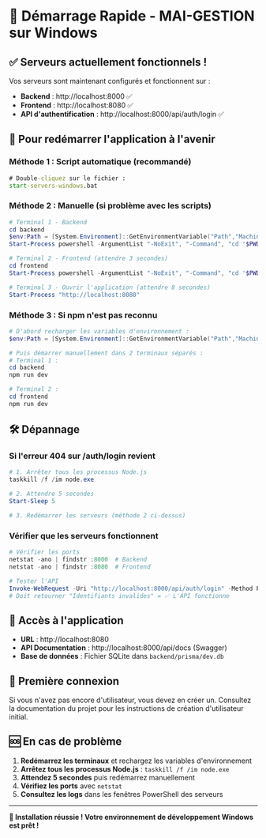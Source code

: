 # 🚀 Démarrage Rapide - MAI-GESTION sur Windows

## ✅ Serveurs actuellement fonctionnels !

Vos serveurs sont maintenant configurés et fonctionnent sur :
- **Backend** : http://localhost:8000 ✅
- **Frontend** : http://localhost:8080 ✅
- **API d'authentification** : http://localhost:8000/api/auth/login ✅

## 🔄 Pour redémarrer l'application à l'avenir

### Méthode 1 : Script automatique (recommandé)
```cmd
# Double-cliquez sur le fichier :
start-servers-windows.bat
```

### Méthode 2 : Manuelle (si problème avec les scripts)
```powershell
# Terminal 1 - Backend
cd backend
$env:Path = [System.Environment]::GetEnvironmentVariable("Path","Machine") + ";" + [System.Environment]::GetEnvironmentVariable("Path","User")
Start-Process powershell -ArgumentList "-NoExit", "-Command", "cd '$PWD'; npm run dev"

# Terminal 2 - Frontend (attendre 3 secondes)
cd frontend
Start-Process powershell -ArgumentList "-NoExit", "-Command", "cd '$PWD'; npm run dev"

# Terminal 3 - Ouvrir l'application (attendre 8 secondes)
Start-Process "http://localhost:8080"
```

### Méthode 3 : Si npm n'est pas reconnu
```powershell
# D'abord recharger les variables d'environnement :
$env:Path = [System.Environment]::GetEnvironmentVariable("Path","Machine") + ";" + [System.Environment]::GetEnvironmentVariable("Path","User")

# Puis démarrer manuellement dans 2 terminaux séparés :
# Terminal 1 :
cd backend
npm run dev

# Terminal 2 :
cd frontend
npm run dev
```

## 🛠️ Dépannage

### Si l'erreur 404 sur /auth/login revient
```powershell
# 1. Arrêter tous les processus Node.js
taskkill /f /im node.exe

# 2. Attendre 5 secondes
Start-Sleep 5

# 3. Redémarrer les serveurs (méthode 2 ci-dessus)
```

### Vérifier que les serveurs fonctionnent
```powershell
# Vérifier les ports
netstat -ano | findstr :8000  # Backend
netstat -ano | findstr :8080  # Frontend

# Tester l'API
Invoke-WebRequest -Uri "http://localhost:8000/api/auth/login" -Method POST -ContentType "application/json" -Body '{"email":"test","password":"test"}'
# Doit retourner "Identifiants invalides" = ✅ L'API fonctionne
```

## 📱 Accès à l'application

- **URL** : http://localhost:8080
- **API Documentation** : http://localhost:8000/api/docs (Swagger)
- **Base de données** : Fichier SQLite dans `backend/prisma/dev.db`

## 🔑 Première connexion

Si vous n'avez pas encore d'utilisateur, vous devez en créer un. Consultez la documentation du projet pour les instructions de création d'utilisateur initial.

## 🆘 En cas de problème

1. **Redémarrez les terminaux** et rechargez les variables d'environnement
2. **Arrêtez tous les processus Node.js** : `taskkill /f /im node.exe`
3. **Attendez 5 secondes** puis redémarrez manuellement
4. **Vérifiez les ports** avec `netstat`
5. **Consultez les logs** dans les fenêtres PowerShell des serveurs

---

**🎉 Installation réussie ! Votre environnement de développement Windows est prêt !** 